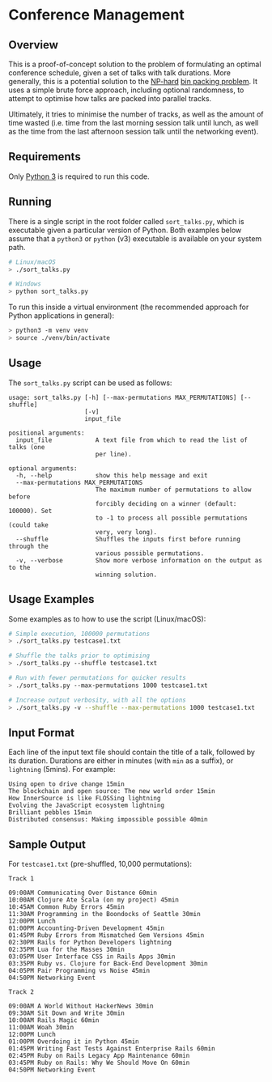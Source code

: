 # Conference Management

## Overview
This is a proof-of-concept solution to the problem of formulating an optimal
conference schedule, given a set of talks with talk durations. More generally,
this is a potential solution to the [NP-hard](https://en.wikipedia.org/wiki/NP-hardness)
[bin packing problem](https://en.wikipedia.org/wiki/Bin_packing_problem). It
uses a simple brute force approach, including optional randomness, to attempt
to optimise how talks are packed into parallel tracks.

Ultimately, it tries to minimise the number of tracks, as well as the amount
of time wasted (i.e. time from the last morning session talk until lunch, as
well as the time from the last afternoon session talk until the networking
event).

## Requirements
Only [Python 3](https://www.python.org/downloads/) is required to run this
code.

## Running
There is a single script in the root folder called `sort_talks.py`, which is
executable given a particular version of Python. Both examples below assume
that a `python3` or `python` (v3) executable is available on your system path.

```bash
# Linux/macOS
> ./sort_talks.py

# Windows
> python sort_talks.py
```

To run this inside a virtual environment (the recommended approach for Python
applications in general):

```bash
> python3 -m venv venv
> source ./venv/bin/activate
```

## Usage
The `sort_talks.py` script can be used as follows:

```
usage: sort_talks.py [-h] [--max-permutations MAX_PERMUTATIONS] [--shuffle]
                     [-v]
                     input_file

positional arguments:
  input_file            A text file from which to read the list of talks (one
                        per line).

optional arguments:
  -h, --help            show this help message and exit
  --max-permutations MAX_PERMUTATIONS
                        The maximum number of permutations to allow before
                        forcibly deciding on a winner (default: 100000). Set
                        to -1 to process all possible permutations (could take
                        very, very long).
  --shuffle             Shuffles the inputs first before running through the
                        various possible permutations.
  -v, --verbose         Show more verbose information on the output as to the
                        winning solution.
```

## Usage Examples
Some examples as to how to use the script (Linux/macOS):

```bash
# Simple execution, 100000 permutations
> ./sort_talks.py testcase1.txt

# Shuffle the talks prior to optimising
> ./sort_talks.py --shuffle testcase1.txt

# Run with fewer permutations for quicker results
> ./sort_talks.py --max-permutations 1000 testcase1.txt

# Increase output verbosity, with all the options
> ./sort_talks.py -v --shuffle --max-permutations 1000 testcase1.txt
```

## Input Format
Each line of the input text file should contain the title of a talk, followed
by its duration. Durations are either in minutes (with `min` as a suffix),
or `lightning` (5mins). For example:

```
Using open to drive change 15min
The blockchain and open source: The new world order 15min
How InnerSource is like FLOSSing lightning
Evolving the JavaScript ecosystem lightning
Brilliant pebbles 15min
Distributed consensus: Making impossible possible 40min
```

## Sample Output
For `testcase1.txt` (pre-shuffled, 10,000 permutations):

```
Track 1

09:00AM Communicating Over Distance 60min
10:00AM Clojure Ate Scala (on my project) 45min
10:45AM Common Ruby Errors 45min
11:30AM Programming in the Boondocks of Seattle 30min
12:00PM Lunch
01:00PM Accounting-Driven Development 45min
01:45PM Ruby Errors from Mismatched Gem Versions 45min
02:30PM Rails for Python Developers lightning
02:35PM Lua for the Masses 30min
03:05PM User Interface CSS in Rails Apps 30min
03:35PM Ruby vs. Clojure for Back-End Development 30min
04:05PM Pair Programming vs Noise 45min
04:50PM Networking Event

Track 2

09:00AM A World Without HackerNews 30min
09:30AM Sit Down and Write 30min
10:00AM Rails Magic 60min
11:00AM Woah 30min
12:00PM Lunch
01:00PM Overdoing it in Python 45min
01:45PM Writing Fast Tests Against Enterprise Rails 60min
02:45PM Ruby on Rails Legacy App Maintenance 60min
03:45PM Ruby on Rails: Why We Should Move On 60min
04:50PM Networking Event
```

